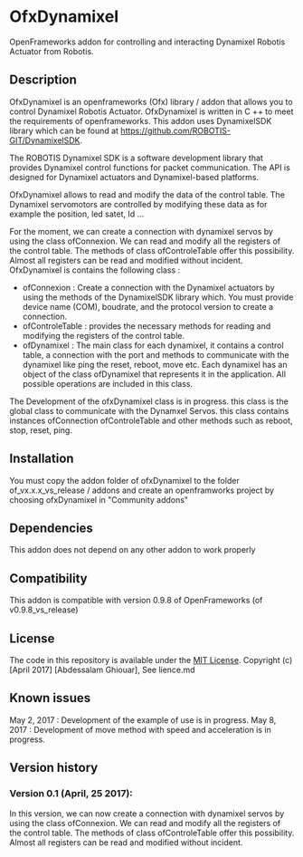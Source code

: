 OfxDynamixel 
=====================================

OpenFrameworks addon for controlling and interacting Dynamixel Robotis Actuator from Robotis.


Description
------------
OfxDynamixel is an openframeworks (Ofx) library / addon that allows you to control Dynamixel Robotis Actuator. OfxDynamixel is written in C ++ to meet the requirements of openframeworks. This addon uses DynamixelSDK library which can be found at https://github.com/ROBOTIS-GIT/DynamixelSDK. 

The ROBOTIS Dynamixel SDK is a software development library that provides Dynamixel control functions for packet communication. The API is designed for Dynamixel actuators and Dynamixel-based platforms.

OfxDynamixel allows to read and modify the data of the control table. The Dynamixel servomotors are controlled by modifying these data as for example the position, led satet, Id ...

For the moment, we can create a connection with dynamixel servos by using the class ofConnexion.
We can read and modify all the registers of the control table. The methods of class ofControleTable offer this possibility. Almost all registers can be read and modified without incident.
OfxDynamixel is contains the following class :

- ofConnexion : Create a connection with the Dynamixel actuators by using the methods of the DynamixelSDK library which. You must provide device name (COM), boudrate, and the protocol version to create a connection.
- ofControleTable : provides the necessary methods for reading and modifying the registers of the control table.
- ofDynamixel : The main class for each dynamixel, it contains a control table, a connection with the port and methods to communicate with the dynamixel like ping the reset, reboot, move etc. Each dynamixel has an object of the class ofDynamixel that represents it in the application. All possible operations are included in this class.

The Development of the ofxDynamixel class is in progress. this class is the global class to communicate with the Dynamxel Servos. this class contains instances ofConnection ofControleTable and other methods such as reboot, stop, reset, ping.

Installation
------------
You must copy the addon folder of ofxDynamixel to the folder of_vx.x.x_vs_release / addons and create an openframworks project by choosing ofxDynamixel in "Community addons"

Dependencies
------------
This addon does not depend on any other addon to work properly

Compatibility
------------
This addon is compatible with version 0.9.8 of OpenFrameworks (of v0.9.8_vs_release)

License
-------
The code in this repository is available under the [MIT License](https://secure.wikimedia.org/wikipedia/en/wiki/Mit_license). Copyright (c) [April 2017] [Abdessalam Ghiouar], See lience.md

Known issues
------------
May 2, 2017	: Development of the example of use is in progress.
May 8, 2017	: Development of move method with speed and acceleration is in progress.

Version history
------------
### Version 0.1 (April, 25 2017):
In this version, we can now create a connection with dynamixel servos by using the class ofConnexion.
We can read and modify all the registers of the control table. The methods of class ofControleTable offer this possibility. Almost all registers can be read and modified without incident.


